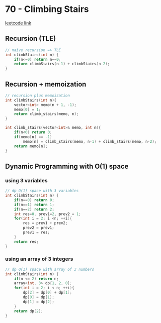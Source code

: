 # 70 - Climbing Stairs

[leetcode link](https://leetcode.com/problems/climbing-stairs/)

## Recursion (TLE)

```cpp
// naive recursion => TLE
int climbStairs(int n) {
    if(n<=0) return n==0;
    return climbStairs(n-1) + climbStairs(n-2);
}
```
## Recursion + memoization

```cpp
// recursion plus memoization
int climbStairs(int n){
    vector<int> memo(n + 1, -1);
    memo[0] = 1;
    return climb_stairs(memo, n);
}

int climb_stairs(vector<int>& memo, int n){
    if(n<0) return 0;
    if(memo[n] == -1)
        memo[n] = climb_stairs(memo, n-1) + climb_stairs(memo, n-2);
    return memo[n];
}
```
## Dynamic Programming with O(1) space

### using 3 variables 

```cpp
// dp O(1) space with 3 variables
int climbStairs(int n) {
    if(n==0) return 0;
    if(n==1) return 1;
    if(n==2) return 2;
    int res=0, prev1=2, prev2 = 1;
    for(int i = 2; i <n; ++i){
        res = prev1 + prev2;
        prev2 = prev1;
        prev1 = res;
    }
    return res;
}
```
### using an array of 3 integers

```cpp
// dp O(1) space with array of 3 numbers
int climbStairs(int n) {
    if(n <= 2) return n;
    array<int, 3> dp{1, 2, 0};
    for(int i = 2; i < n; ++i){
        dp[2] = dp[0] + dp[1];
        dp[0] = dp[1];
        dp[1] = dp[2];
    }
    return dp[2];
}
```
